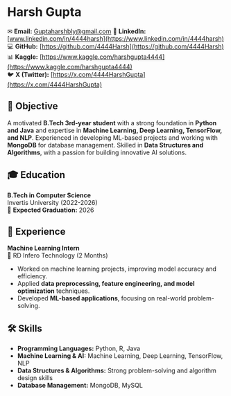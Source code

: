 # Harsh Gupta

✉ **Email:** Guptaharshbly@gmail.com
🔗 **LinkedIn:** [www.linkedin.com/in/4444harsh](https://www.linkedin.com/in/4444harsh)  
💻 **GitHub:** [https://github.com/4444Harsh](https://github.com/4444Harsh)  
📊 **Kaggle:** [https://www.kaggle.com/harshgupta4444](https://www.kaggle.com/harshgupta4444)  
🐦 **X (Twitter):** [https://x.com/4444HarshGupta](https://x.com/4444HarshGupta)  

## 🚀 Objective  
A motivated **B.Tech 3rd-year student** with a strong foundation in **Python and Java** and expertise in **Machine Learning, Deep Learning, TensorFlow, and NLP**. Experienced in developing ML-based projects and working with **MongoDB** for database management. Skilled in **Data Structures and Algorithms**, with a passion for building innovative AI solutions.  

## 🎓 Education  
**B.Tech in Computer Science**  
Invertis University (2022-2026)  
📅 **Expected Graduation:** 2026  

## 💼 Experience  
**Machine Learning Intern**  
📍 RD Infero Technology (2 Months)  
- Worked on machine learning projects, improving model accuracy and efficiency.  
- Applied **data preprocessing, feature engineering, and model optimization** techniques.  
- Developed **ML-based applications**, focusing on real-world problem-solving.  

## 🛠 Skills  
- **Programming Languages:** Python, R, Java  
- **Machine Learning & AI:** Machine Learning, Deep Learning, TensorFlow, NLP  
- **Data Structures & Algorithms:** Strong problem-solving and algorithm design skills  
- **Database Management:** MongoDB, MySQL  

